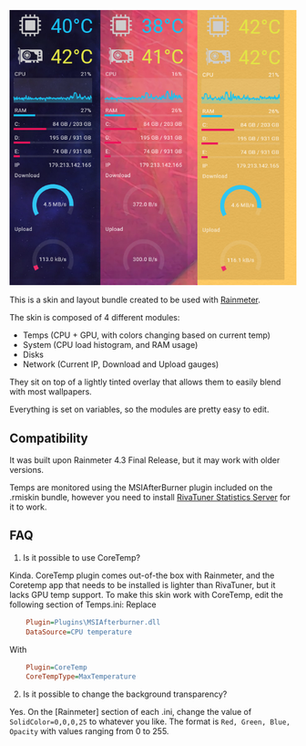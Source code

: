 ![image](https://github.com/magroski/miami-vice-meters/blob/master/sample.png)

This is a skin and layout bundle created to be used with [Rainmeter](https://www.rainmeter.net/).

The skin is composed of 4 different modules:
- Temps (CPU + GPU, with colors changing based on current temp)
- System (CPU load histogram, and RAM usage)
- Disks
- Network (Current IP, Download and Upload gauges)

They sit on top of a lightly tinted overlay that allows them to easily blend with most wallpapers.

Everything is set on variables, so the modules are pretty easy to edit.


## Compatibility 

It was built upon Rainmeter 4.3 Final Release, but it may work with older versions.

Temps are monitored using the MSIAfterBurner plugin included on the .rmiskin bundle, however you need to install [RivaTuner Statistics Server](https://www.guru3d.com/files-details/rtss-rivatuner-statistics-server-download.html) for it to work.

## FAQ

1. Is it possible to use CoreTemp?

Kinda. CoreTemp plugin comes out-of-the box with Rainmeter, and the Coretemp app that needs to be installed is lighter than RivaTuner, but it lacks GPU temp support. To make this skin work with CoreTemp, edit the following section of Temps.ini:
Replace
```ini
    Plugin=Plugins\MSIAfterburner.dll
    DataSource=CPU temperature
```
With
```ini
    Plugin=CoreTemp
    CoreTempType=MaxTemperature
```

2. Is it possible to change the background transparency?

Yes. On the [Rainmeter] section of each .ini, change the value of `SolidColor=0,0,0,25` to whatever you like. The format is `Red, Green, Blue, Opacity` with values ranging from 0 to 255.